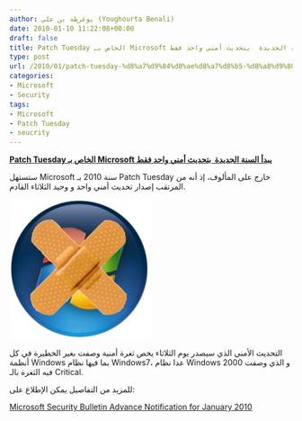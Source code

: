```yaml
---
author: يوغرطة بن علي (Youghourta Benali)
date: 2010-01-10 11:22:08+00:00
draft: false
title: Patch Tuesday الخاص بـ Microsoft يبدأ السنة الجديدة  بتحديث أمني واحد فقط
type: post
url: /2010/01/patch-tuesday-%d8%a7%d9%84%d8%ae%d8%a7%d8%b5-%d8%a8%d9%80-microsoft-%d9%8a%d8%a8%d8%af%d8%a3-%d8%a7%d9%84%d8%b3%d9%86%d8%a9-%d8%a7%d9%84%d8%ac%d8%af%d9%8a%d8%af%d8%a9-%d8%a8%d8%aa%d8%ad%d8%af%d9%8a/
categories:
- Microsoft
- Security
tags:
- Microsoft
- Patch Tuesday
- seucrity
---
```


[**Patch Tuesday الخاص بـ Microsoft يبدأ السنة الجديدة  بتحديث أمني واحد فقط**](https://www.it-scoop.com/2010/01/patch-tuesday-%d8%a7%d9%84%d8%ae%d8%a7%d8%b5-%d8%a8%d9%80-microsoft-%d9%8a%d8%a8%d8%af%d8%a3-%d8%a7%d9%84%d8%b3%d9%86%d8%a9-%d8%a7%d9%84%d8%ac%d8%af%d9%8a%d8%af%d8%a9-%d8%a8%d8%aa%d8%ad%d8%af%d9%8a/)


ستستهل Microsoft سنة 2010 بـ Patch Tuesday خارج على المألوف، إذ أنه من المرتقب إصدار تحديث أمني واحد و وحيد الثلاثاء القادم.

[![](microsoft-patch.jpg)
](https://www.it-scoop.com/2010/01/patch-tuesday-%d8%a7%d9%84%d8%ae%d8%a7%d8%b5-%d8%a8%d9%80-microsoft-%d9%8a%d8%a8%d8%af%d8%a3-%d8%a7%d9%84%d8%b3%d9%86%d8%a9-%d8%a7%d9%84%d8%ac%d8%af%d9%8a%d8%af%d8%a9-%d8%a8%d8%aa%d8%ad%d8%af%d9%8a/)

التحديث الأمني الذي سيصدر يوم الثلاثاء يخص ثغرة أمنية وصفت بغير الخطيرة في كل أنظمة Windows بما فيها نظام Windows7، عدا نظام Windows 2000 و الذي وصفت فيه الثغرة بالـ Critical.

للمزيد من التفاصيل يمكن الإطلاع على:

[Microsoft Security Bulletin Advance Notification for January 2010](http://www.microsoft.com/technet/security/Bulletin/MS10-jan.mspx)
